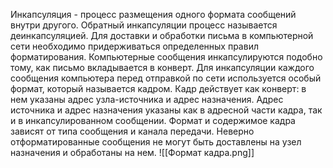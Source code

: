 Инкапсуляция - процесс размещения одного формата сообщений внутри другого. Обратный инкапсуляции процесс называется деинкапсуляцией.
Для доставки и обработки письма в компьютерной сети необходимо придерживаться определенных правил форматирования. Компьютерные сообщения инкапсулируются подобно тому, как письмо вкладывается в конверт. Для инкапсуляции каждого сообщения компьютера перед отправкой по сети используется особый формат, который называется кадром. Кадр действует как конверт: в нем указаны адрес узла-источника и адрес назначения. Адрес источника и адрес назначения указаны как в адресной части кадра, так и в инкапсулированном сообщении.
Формат и содержимое кадра зависят от типа сообщения и канала передачи. Неверно отформатированные сообщения не могут быть доставлены на узел назначения и обработаны на нем.
![[Формат кадра.png]]